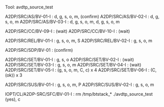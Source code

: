 Tool: avdtp_source_test

A2DP/SRC/AS/BV-01-I : d, g, s, o, m, (confirm)
A2DP/SRC/AS/BV-02-I : d, g, s, o, m
A2DP/SRC/AS/BV-03-I : d, g, s, o, m, d, g, s, o, m

A2DP/SRC/CC/BV-09-I : (wait)
A2DP/SRC/CC/BV-10-I : (wait)

A2DP/SRC/REL/BV-01-I : g, s, o, m, S
A2DP/SRC/REL/BV-02-I : g, s, o, m

A2DP/SRC/SDP/BV-01 : (confirm)

A2DP/SRC/SET/BV-01-I : g, s, o
A2DP/SRC/SET/BV-02-I : (wait)
A2DP/SRC/SET/BV-03-I : g, s, o, m
A2DP/SRC/SET/BV-04-I : (wait)
A2DP/SRC/SET/BV-05-I : (g, s, o, m, C, c) x 4
A2DP/SRC/SET/BV-06-I : (C, (ok)) x 3

A2DP/SRC/SUS/BV-01-I : g, s, o, m, P
A2DP/SRC/SUS/BV-02-I : g, s, o, m

IOPT/CL/A2DP-SRC/SFC/BV-01-I : 
    rm /tmp/btstack_*
    ./avdtp_source_test
    (yes), c
